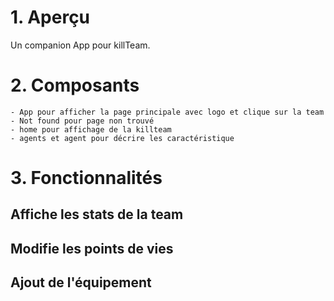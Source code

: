 # 1. Aperçu

Un companion App pour killTeam.



# 2. Composants
    - App pour afficher la page principale avec logo et clique sur la team
    - Not found pour page non trouvé
    - home pour affichage de la killteam
    - agents et agent pour décrire les caractéristique

# 3. Fonctionnalités 

## Affiche les stats de la team

## Modifie les points de vies

## Ajout de l'équipement
